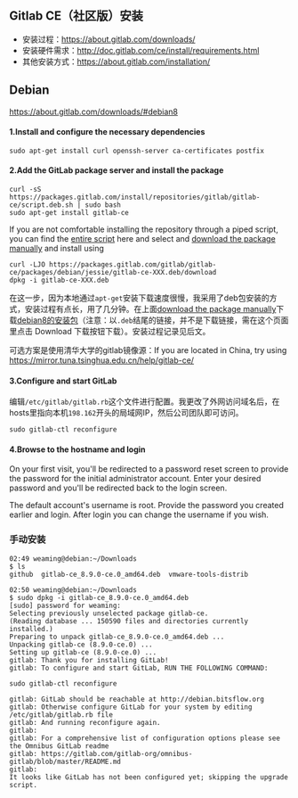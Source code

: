 ## Gitlab CE（社区版）安装

- 安装过程：https://about.gitlab.com/downloads/
- 安装硬件需求：http://doc.gitlab.com/ce/install/requirements.html
- 其他安装方式：https://about.gitlab.com/installation/


## Debian

https://about.gitlab.com/downloads/#debian8

#### 1.Install and configure the necessary dependencies

    sudo apt-get install curl openssh-server ca-certificates postfix

#### 2.Add the GitLab package server and install the package

    curl -sS https://packages.gitlab.com/install/repositories/gitlab/gitlab-ce/script.deb.sh | sudo bash
    sudo apt-get install gitlab-ce

If you are not comfortable installing the repository through a piped script, you can find the [entire script](https://packages.gitlab.com/gitlab/gitlab-ce/install) here and select and [download the package manually](https://packages.gitlab.com/gitlab/gitlab-ce) and install using

    curl -LJO https://packages.gitlab.com/gitlab/gitlab-ce/packages/debian/jessie/gitlab-ce-XXX.deb/download
    dpkg -i gitlab-ce-XXX.deb

在这一步，因为本地通过`apt-get`安装下载速度很慢，我采用了deb包安装的方式，安装过程有点长，用了几分钟。在上面[download the package manually](https://packages.gitlab.com/gitlab/gitlab-ce)下载[debian8的安装包](https://packages-gitlab-com.s3.amazonaws.com/7/8/debian/package_files/5200.deb?AWSAccessKeyId=AKIAJ74R7IHMTQVGFCEA&Signature=M77omNT9rsYXlCrpgHXbDhrPqdo%3D&Expires=1466754911)（注意：以`.deb`结尾的链接，并不是下载链接，需在这个页面里点击 Download 下载按钮下载）。安装过程记录见后文。

可选方案是使用清华大学的gitlab镜像源：If you are located in China, try using https://mirror.tuna.tsinghua.edu.cn/help/gitlab-ce/

#### 3.Configure and start GitLab

编辑`/etc/gitlab/gitlab.rb`这个文件进行配置。我更改了外网访问域名后，在hosts里指向本机`198.162`开头的局域网IP，然后公司团队即可访问。

    sudo gitlab-ctl reconfigure

#### 4.Browse to the hostname and login

On your first visit, you'll be redirected to a password reset screen to provide the password for the initial administrator account. Enter your desired password and you'll be redirected back to the login screen.

The default account's username is root. Provide the password you created earlier and login. After login you can change the username if you wish.


### 手动安装

```
02:49 weaming@debian:~/Downloads
$ ls
github  gitlab-ce_8.9.0-ce.0_amd64.deb  vmware-tools-distrib

02:50 weaming@debian:~/Downloads
$ sudo dpkg -i gitlab-ce_8.9.0-ce.0_amd64.deb
[sudo] password for weaming:
Selecting previously unselected package gitlab-ce.
(Reading database ... 150590 files and directories currently installed.)
Preparing to unpack gitlab-ce_8.9.0-ce.0_amd64.deb ...
Unpacking gitlab-ce (8.9.0-ce.0) ...
Setting up gitlab-ce (8.9.0-ce.0) ...
gitlab: Thank you for installing GitLab!
gitlab: To configure and start GitLab, RUN THE FOLLOWING COMMAND:

sudo gitlab-ctl reconfigure

gitlab: GitLab should be reachable at http://debian.bitsflow.org
gitlab: Otherwise configure GitLab for your system by editing /etc/gitlab/gitlab.rb file
gitlab: And running reconfigure again.
gitlab:
gitlab: For a comprehensive list of configuration options please see the Omnibus GitLab readme
gitlab: https://gitlab.com/gitlab-org/omnibus-gitlab/blob/master/README.md
gitlab:
It looks like GitLab has not been configured yet; skipping the upgrade script.
```